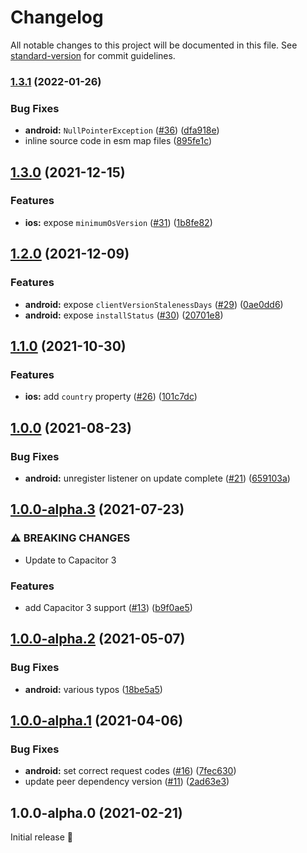 # Changelog

All notable changes to this project will be documented in this file. See [standard-version](https://github.com/conventional-changelog/standard-version) for commit guidelines.

### [1.3.1](https://github.com/robingenz/capacitor-app-update/compare/v1.3.0...v1.3.1) (2022-01-26)


### Bug Fixes

* **android:** `NullPointerException` ([#36](https://github.com/robingenz/capacitor-app-update/issues/36)) ([dfa918e](https://github.com/robingenz/capacitor-app-update/commit/dfa918e1e2826f970907138f804fefc077ec417c))
* inline source code in esm map files ([895fe1c](https://github.com/robingenz/capacitor-app-update/commit/895fe1cdb215f183d82f23d9b1376ed4cf9fc86f))

## [1.3.0](https://github.com/robingenz/capacitor-app-update/compare/v1.2.0...v1.3.0) (2021-12-15)


### Features

* **ios:** expose `minimumOsVersion` ([#31](https://github.com/robingenz/capacitor-app-update/issues/31)) ([1b8fe82](https://github.com/robingenz/capacitor-app-update/commit/1b8fe82036978dd59870e9914fd45634426cf239))

## [1.2.0](https://github.com/robingenz/capacitor-app-update/compare/v1.1.0...v1.2.0) (2021-12-09)


### Features

* **android:** expose `clientVersionStalenessDays` ([#29](https://github.com/robingenz/capacitor-app-update/issues/29)) ([0ae0dd6](https://github.com/robingenz/capacitor-app-update/commit/0ae0dd617241d5c563957c6f7992e4f9a57a933c))
* **android:** expose `installStatus` ([#30](https://github.com/robingenz/capacitor-app-update/issues/30)) ([20701e8](https://github.com/robingenz/capacitor-app-update/commit/20701e81e6a4c1749aee2ade8ad7cda11ae18878))

## [1.1.0](https://github.com/robingenz/capacitor-app-update/compare/v1.0.0...v1.1.0) (2021-10-30)


### Features

* **ios:** add `country` property ([#26](https://github.com/robingenz/capacitor-app-update/issues/26)) ([101c7dc](https://github.com/robingenz/capacitor-app-update/commit/101c7dcbdc7a171a39df3aad9ec9b270b2ef954f))

## [1.0.0](https://github.com/robingenz/capacitor-app-update/compare/v1.0.0-alpha.3...v1.0.0) (2021-08-23)


### Bug Fixes

* **android:** unregister listener on update complete ([#21](https://github.com/robingenz/capacitor-app-update/issues/21)) ([659103a](https://github.com/robingenz/capacitor-app-update/commit/659103af743b338a0c1f82a04431952152620d95))

## [1.0.0-alpha.3](https://github.com/robingenz/capacitor-app-update/compare/v1.0.0-alpha.2...v1.0.0-alpha.3) (2021-07-23)


### ⚠ BREAKING CHANGES

* Update to Capacitor 3

### Features

* add Capacitor 3 support ([#13](https://github.com/robingenz/capacitor-app-update/issues/13)) ([b9f0ae5](https://github.com/robingenz/capacitor-app-update/commit/b9f0ae5281ff87f880e903da806d64a02658a4c5))

## [1.0.0-alpha.2](https://github.com/robingenz/capacitor-app-update/compare/v1.0.0-alpha.1...v1.0.0-alpha.2) (2021-05-07)


### Bug Fixes

* **android:** various typos ([18be5a5](https://github.com/robingenz/capacitor-app-update/commit/18be5a5bebb21060994c0c1e9eb3fad28720c680))

## [1.0.0-alpha.1](https://github.com/robingenz/capacitor-app-update/compare/v1.0.0-alpha.0...v1.0.0-alpha.1) (2021-04-06)


### Bug Fixes

* **android:** set correct request codes ([#16](https://github.com/robingenz/capacitor-app-update/issues/16)) ([7fec630](https://github.com/robingenz/capacitor-app-update/commit/7fec63040cc26580249ab938c57819afe41d85f2))
* update peer dependency version ([#11](https://github.com/robingenz/capacitor-app-update/issues/11)) ([2ad63e3](https://github.com/robingenz/capacitor-app-update/commit/2ad63e3f884508e02e2f2b5d6577567abcaaa05b))

## 1.0.0-alpha.0 (2021-02-21)

Initial release 🎉

